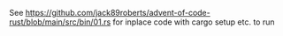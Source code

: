 See https://github.com/jack89roberts/advent-of-code-rust/blob/main/src/bin/01.rs for inplace code with cargo setup etc. to run
